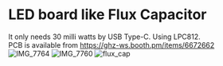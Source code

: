 # LED board like Flux Capacitor
It only needs 30 milli watts by USB Type-C. Using LPC812.</br>
PCB is available from https://ghz-ws.booth.pm/items/6672662 </br>
![IMG_7764](https://github.com/user-attachments/assets/1bb45777-76ba-48f1-a6ae-f8ac469f9d7b)
![IMG_7760](https://github.com/user-attachments/assets/a95d12b6-e200-47e1-aed4-e228e16702cf)
![flux_cap](https://github.com/user-attachments/assets/7dbfa9a3-2966-410c-825c-10268c57b042)
